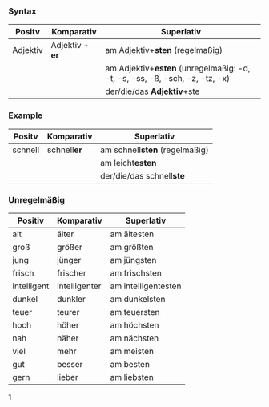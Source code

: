   

### Syntax
|Positv   | Komparativ  | Superlativ     
|---|---|---|
|Adjektiv   | Adjektiv + **er**  | am Adjektiv+**sten** (regelmaßig)  
|   |   | am Adjektiv+**esten** (unregelmaßig: -d, -t, -s, -ss, -ß, -sch, -z, -tz, -x) 
|   |   | der/die/das **Adjektiv**+ste 

### Example
|Positv   | Komparativ  | Superlativ     
|---|---|---|
|schnell   | schnell**er**  | am schnell**sten** (regelmaßig)  
|   |   | am leicht**esten** 
|   |   | der/die/das schnell**ste** 

### Unregelmäßig

|Positiv | Komparativ | Superlativ |
|--------|-----------|------------|
| alt    | älter     | am ältesten |
| groß   | größer    | am größten  |
| jung   | jünger    | am jüngsten |
| frisch | frischer  | am frischsten |
| intelligent | intelligenter | am intelligentesten |
| dunkel | dunkler | am dunkelsten |
| teuer  | teurer    | am teuersten |
| hoch   | höher     | am höchsten |
| nah    | näher     | am nächsten |
| viel   | mehr      | am meisten |
| gut    | besser    | am besten   |
| gern   | lieber    | am liebsten |
1
